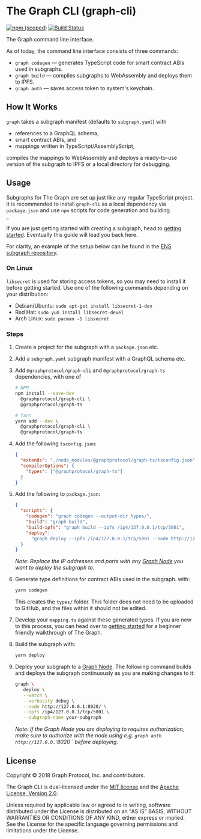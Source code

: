 # The Graph CLI (graph-cli)

[![npm (scoped)](https://img.shields.io/npm/v/@graphprotocol/graph-cli.svg)](https://www.npmjs.com/package/@graphprotocol/graph-cli)
[![Build Status](https://travis-ci.org/graphprotocol/graph-cli.svg?branch=master)](https://travis-ci.org/graphprotocol/graph-cli)

The Graph command line interface.

As of today, the command line interface consists of three commands:

- `graph codegen` — generates TypeScript code for smart contract ABIs used in subgraphs.
- `graph build` — compiles subgraphs to WebAssembly and deploys them to IPFS.
- `graph auth` — saves access token to system's keychain.

## How It Works

`graph` takes a subgraph manifest (defaults to `subgraph.yaml`) with

- references to a GraphQL schema,
- smart contract ABIs, and
- mappings written in TypeScript/AssemblyScript,

compiles the mappings to WebAssembly and deploys a ready-to-use
version of the subgraph to IPFS or a local directory for debugging.

## Usage

Subgraphs for The Graph are set up just like any regular TypeScript
project. It is recommended to install `graph-cli` as a local dependency
via `package.json` and use `npm` scripts for code generation and
building. <br/>_

If you are just getting started with creating a subgraph, head to [getting started](https://github.com/graphprotocol/graph-node/blob/master/docs/getting-started.md). Eventually this guide will lead you back here.

For clarity, an example of the setup below can be found in the [ENS subgraph repository](https://github.com/graphprotocol/ens-subgraph).

### On Linux

`libsecret` is used for storing access tokens, so you may need to install it
before getting started. Use one of the following commands depending on
your distribution:
- Debian/Ubuntu: `sudo apt-get install libsecret-1-dev`
- Red Hat: `sudo yum install libsecret-devel`
- Arch Linux: `sudo pacman -S libsecret`

### Steps 

1.  Create a project for the subgraph with a `package.json` etc.
2.  Add a `subgraph.yaml` subgraph manifest with a GraphQL schema etc.
3.  Add `@graphprotocol/graph-cli` and `@graphprotocol/graph-ts` dependencies, with one of

    ```bash
    # NPM
    npm install --save-dev
      @graphprotocol/graph-cli \
      @graphprotocol/graph-ts

    # Yarn
    yarn add --dev \
      @graphprotocol/graph-cli \
      @graphprotocol/graph-ts
    ```

4.  Add the following `tsconfig.json`:
    ```json
    {
      "extends": "./node_modules/@graphprotocol/graph-ts/tsconfig.json",
      "compilerOptions": {
        "types": ["@graphprotocol/graph-ts"]
      }
    }
    ```
5.  Add the following to `package.json`:
    ```json
    {
      "scripts": {
        "codegen": "graph codegen --output-dir types/",
        "build": "graph build",
        "build-ipfs": "graph build --ipfs /ip4/127.0.0.1/tcp/5001",
        "deploy":
          "graph deploy --ipfs /ip4/127.0.0.1/tcp/5001 --node http://127.0.0.1:8020 --subgraph-name your-subgraph"
      }
    }
    ```
    _Note: Replace the IP addresses and ports with any
    [Graph Node](https://github.com/graphprotocol/graph-node) you want
    to deploy the subgraph to._
6.  Generate type definitions for contract ABIs used in the subgraph.
    with:
    ```bash
    yarn codegen
    ```
    
     This creates the `types/` folder. This folder does not need to be uploaded to GitHub, and the files within it should not be edited.
    
7.  Develop your `mapping.ts` against these generated types. If you are new to this process, you can head over to [getting started](https://github.com/graphprotocol/graph-node/blob/master/docs/getting-started.md#34-write-your-mappings) for a beginner friendly walkthrough of The Graph.
8.  Build the subgraph with:
    ```sh
    yarn deploy
    ```
9.  Deploy your subgraph to a
    [Graph Node](https://github.com/graphprotocol/graph-node). The following
    command builds and deploys the subgraph continuously as you are making
    changes to it:
    ```sh
    graph \
       deploy \
       --watch \
       --verbosity debug \
       --node http://127.0.0.1:8020/ \
       --ipfs /ip4/127.0.0.1/tcp/5001 \
       --subgraph-name your-subgraph
    ```
    _Note: If the Graph Node you are deploying to requires authorization,
    make sure to authorize with the node using e.g. `graph auth http://127.0.0.`:8020 <ACCESS TOKEN>`
    before deploying._

## License

Copyright &copy; 2018 Graph Protocol, Inc. and contributors.

The Graph CLI is dual-licensed under the [MIT license](LICENSE-MIT) and the
[Apache License, Version 2.0](LICENSE-APACHE).

Unless required by applicable law or agreed to in writing, software
distributed under the License is distributed on an "AS IS" BASIS,
WITHOUT WARRANTIES OR CONDITIONS OF ANY KIND, either express or implied.
See the License for the specific language governing permissions and
limitations under the License.

